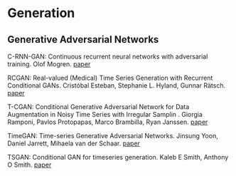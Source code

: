 # Generation

## Generative Adversarial Networks



C-RNN-GAN: Continuous recurrent neural networks with adversarial training. Olof Mogren. [paper](https://arxiv.org/abs/1611.09904)

RCGAN: Real-valued \(Medical\) Time Series Generation with Recurrent Conditional GANs. Cristóbal Esteban, Stephanie L. Hyland, Gunnar Rätsch. [paper](https://arxiv.org/abs/1706.02633)

T-CGAN: Conditional Generative Adversarial Network for Data Augmentation in Noisy Time Series with Irregular Samplin . Giorgia Ramponi, Pavlos Protopapas, Marco Brambilla, Ryan Janssen. [paper](https://arxiv.org/abs/1811.08295)

TimeGAN: Time-series Generative Adversarial Networks. Jinsung Yoon, Daniel Jarrett, Mihaela van der Schaar. [paper](https://papers.nips.cc/paper/2019/hash/c9efe5f26cd17ba6216bbe2a7d26d490-Abstract.html)

TSGAN: Conditional GAN for timeseries generation. Kaleb E Smith, Anthony O Smith. [paper](https://arxiv.org/abs/2006.16477)

